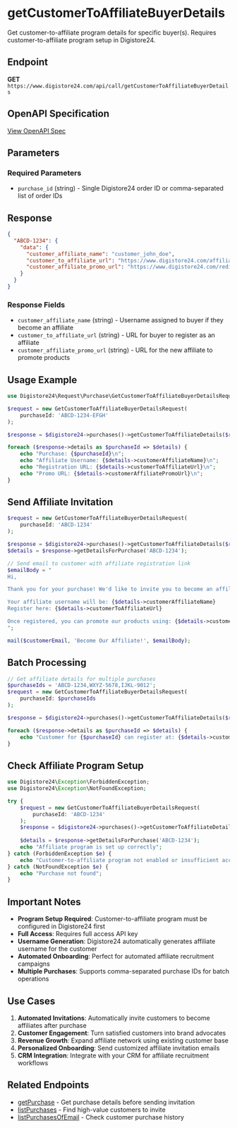 # getCustomerToAffiliateBuyerDetails

Get customer-to-affiliate program details for specific buyer(s). Requires customer-to-affiliate program setup in Digistore24.

## Endpoint

**GET** `https://www.digistore24.com/api/call/getCustomerToAffiliateBuyerDetails`

## OpenAPI Specification

[View OpenAPI Spec](https://digistore24.com/api/docs/paths/getCustomerToAffiliateBuyerDetails.yaml)

## Parameters

### Required Parameters

- `purchase_id` (string) - Single Digistore24 order ID or comma-separated list of order IDs

## Response

```json
{
  "ABCD-1234": {
    "data": {
      "customer_affiliate_name": "customer_john_doe",
      "customer_to_affiliate_url": "https://www.digistore24.com/affiliate/register/...",
      "customer_affiliate_promo_url": "https://www.digistore24.com/redir/123456/..."
    }
  }
}
```

### Response Fields

- `customer_affiliate_name` (string) - Username assigned to buyer if they become an affiliate
- `customer_to_affiliate_url` (string) - URL for buyer to register as an affiliate
- `customer_affiliate_promo_url` (string) - URL for the new affiliate to promote products

## Usage Example

```php
use Digistore24\Request\Purchase\GetCustomerToAffiliateBuyerDetailsRequest;

$request = new GetCustomerToAffiliateBuyerDetailsRequest(
    purchaseId: 'ABCD-1234-EFGH'
);

$response = $digistore24->purchases()->getCustomerToAffiliateDetails($request);

foreach ($response->details as $purchaseId => $details) {
    echo "Purchase: {$purchaseId}\n";
    echo "Affiliate Username: {$details->customerAffiliateName}\n";
    echo "Registration URL: {$details->customerToAffiliateUrl}\n";
    echo "Promo URL: {$details->customerAffiliatePromoUrl}\n";
}
```

## Send Affiliate Invitation

```php
$request = new GetCustomerToAffiliateBuyerDetailsRequest(
    purchaseId: 'ABCD-1234'
);

$response = $digistore24->purchases()->getCustomerToAffiliateDetails($request);
$details = $response->getDetailsForPurchase('ABCD-1234');

// Send email to customer with affiliate registration link
$emailBody = "
Hi,

Thank you for your purchase! We'd like to invite you to become an affiliate.

Your affiliate username will be: {$details->customerAffiliateName}
Register here: {$details->customerToAffiliateUrl}

Once registered, you can promote our products using: {$details->customerAffiliatePromoUrl}
";

mail($customerEmail, 'Become Our Affiliate!', $emailBody);
```

## Batch Processing

```php
// Get affiliate details for multiple purchases
$purchaseIds = 'ABCD-1234,WXYZ-5678,IJKL-9012';
$request = new GetCustomerToAffiliateBuyerDetailsRequest(
    purchaseId: $purchaseIds
);

$response = $digistore24->purchases()->getCustomerToAffiliateDetails($request);

foreach ($response->details as $purchaseId => $details) {
    echo "Customer for {$purchaseId} can register at: {$details->customerToAffiliateUrl}\n";
}
```

## Check Affiliate Program Setup

```php
use Digistore24\Exception\ForbiddenException;
use Digistore24\Exception\NotFoundException;

try {
    $request = new GetCustomerToAffiliateBuyerDetailsRequest(
        purchaseId: 'ABCD-1234'
    );
    $response = $digistore24->purchases()->getCustomerToAffiliateDetails($request);
    
    $details = $response->getDetailsForPurchase('ABCD-1234');
    echo "Affiliate program is set up correctly";
} catch (ForbiddenException $e) {
    echo "Customer-to-affiliate program not enabled or insufficient access";
} catch (NotFoundException $e) {
    echo "Purchase not found";
}
```

## Important Notes

- **Program Setup Required**: Customer-to-affiliate program must be configured in Digistore24 first
- **Full Access**: Requires full access API key
- **Username Generation**: Digistore24 automatically generates affiliate username for the customer
- **Automated Onboarding**: Perfect for automated affiliate recruitment campaigns
- **Multiple Purchases**: Supports comma-separated purchase IDs for batch operations

## Use Cases

1. **Automated Invitations**: Automatically invite customers to become affiliates after purchase
2. **Customer Engagement**: Turn satisfied customers into brand advocates
3. **Revenue Growth**: Expand affiliate network using existing customer base
4. **Personalized Onboarding**: Send customized affiliate invitation emails
5. **CRM Integration**: Integrate with your CRM for affiliate recruitment workflows

## Related Endpoints

- [getPurchase](getPurchase.md) - Get purchase details before sending invitation
- [listPurchases](listPurchases.md) - Find high-value customers to invite
- [listPurchasesOfEmail](listPurchasesOfEmail.md) - Check customer purchase history
